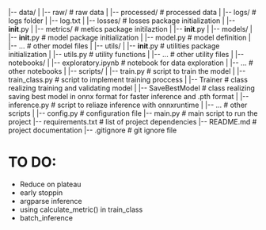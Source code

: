 |-- data/
|   |-- raw/                  # raw data
|   |-- processed/            # processed data
|
|-- logs/                     # logs folder
|   |-- log.txt
|
|-- losses/                   # losses package initialization
|   |-- __init__.py
|
|-- metrics/                  # metics package initilaztion
|   |-- __init__.py
|
|-- models/
|   |-- __init__.py           # model package initialization
|   |-- model.py              # model definition
|   |-- ...                   # other model files
|
|-- utils/
|   |-- __init__.py           # utilities package initialization
|   |-- utils.py              # utility functions
|   |-- ...                   # other utility files
|
|-- notebooks/
|   |-- exploratory.ipynb     # notebook for data exploration
|   |-- ...                   # other notebooks
|
|-- scripts/
|   |-- train.py              # script to train the model
|   |-- train_class.py        # script to implement training proccess
|       |-- Trainer           # class realizing training and validating model
|       |-- SaveBestModel     # class realizing saving best model in onnx format for faster inference and .pth format
|   |-- inference.py          # script to reliaze inference with onnxruntime
|   |-- ...                   # other scripts
|
|-- config.py                 # configuration file
|-- main.py                   # main script to run the project
|-- requirements.txt          # list of project dependencies
|-- README.md                 # project documentation
|-- .gitignore                # git ignore file


# TO DO:
- Reduce on plateau
- early stoppin
- argparse inference
- using calculate_metric() in train_class
- batch_inference
